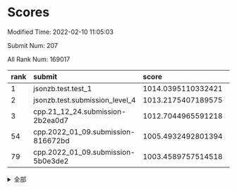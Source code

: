 # Scores

Modified Time: 2022-02-10 11:05:03

Submit Num: 207

All Rank Num: 169017

| rank |               submit               |       score        |       sigma        | pk_num |
| :--- | :--------------------------------- | :----------------- | :----------------- | :----- |
| 1    | jsonzb.test.test_1                 | 1014.0395110332421 | 0.8540246647020607 | 3266   |
| 2    | jsonzb.test.submission_level_4     | 1013.2175407189575 | 0.7957246272188443 | 3268   |
| 3    | cpp.21_12_24.submission-2b2ea0d7   | 1012.7044965591218 | 0.792789728982843  | 3267   |
| 54   | cpp.2022_01_09.submission-816672bd | 1005.4932492801394 | 0.7270991653418606 | 3269   |
| 79   | cpp.2022_01_09.submission-5b0e3de2 | 1003.4589757514518 | 0.7225029760854663 | 3269   |


<details>
<summary>全部</summary>

| rank |                 submit                 |       score        |       sigma        | pk_num |
| :--- | :------------------------------------- | :----------------- | :----------------- | :----- |
| 1    | jsonzb.test.test_1                     | 1014.0395110332421 | 0.8540246647020607 | 3266   |
| 2    | jsonzb.test.submission_level_4         | 1013.2175407189575 | 0.7957246272188443 | 3268   |
| 3    | cpp.21_12_24.submission-2b2ea0d7       | 1012.7044965591218 | 0.792789728982843  | 3267   |
| 4    | gobigger.level_3.submission_level_3_8  | 1011.949851142258  | 0.7953260283960134 | 3270   |
| 5    | gobigger.level_3.submission_level_3_42 | 1011.5938717966599 | 0.7639273601636686 | 3268   |
| 6    | gobigger.level_3.submission_level_3_34 | 1011.4125065161124 | 0.7670117851684143 | 3267   |
| 7    | gobigger.level_3.submission_level_3_48 | 1011.2942127579954 | 0.7844667838366265 | 3267   |
| 8    | gobigger.level_3.submission_level_3_10 | 1011.2147688821819 | 0.7819116133435248 | 3267   |
| 9    | gobigger.level_3.submission_level_3_36 | 1011.1796143144562 | 0.7818391727455064 | 3271   |
| 10   | gobigger.level_3.submission_level_3_46 | 1011.0787484102556 | 0.7801811674125596 | 3272   |
| 11   | gobigger.level_3.submission_level_3_23 | 1010.7161556620777 | 0.7621111944763407 | 3265   |
| 12   | gobigger.level_3.submission_level_3_7  | 1010.5901361414086 | 0.7458574426718889 | 3267   |
| 13   | gobigger.level_3.submission_level_3_17 | 1010.4743259848344 | 0.7509602939749976 | 3269   |
| 14   | gobigger.level_3.submission_level_3_19 | 1010.4545229563817 | 0.7684483286391437 | 3267   |
| 15   | gobigger.level_3.submission_level_3_12 | 1010.4104367646586 | 0.7745183753228363 | 3265   |
| 16   | gobigger.level_3.submission_level_3_9  | 1010.398153917757  | 0.7765494223152313 | 3264   |
| 17   | gobigger.level_3.submission_level_3_13 | 1010.3567025032028 | 0.7687485368964238 | 3270   |
| 18   | gobigger.level_3.submission_level_3_41 | 1010.331783137869  | 0.7444196279186347 | 3266   |
| 19   | gobigger.level_3.submission_level_3_45 | 1010.3063741725773 | 0.7684333851350554 | 3261   |
| 20   | gobigger.level_3.submission_level_3_31 | 1010.2785551685556 | 0.7632181422515482 | 3273   |
| 21   | gobigger.level_3.submission_level_3_26 | 1010.2061916168656 | 0.7837750756834525 | 3267   |
| 22   | gobigger.level_3.submission_level_3_39 | 1010.1744914973038 | 0.7485782332431472 | 3269   |
| 23   | gobigger.level_3.submission_level_3_43 | 1010.1406817373131 | 0.7503944580022505 | 3268   |
| 24   | gobigger.level_3.submission_level_3_22 | 1010.0460243626355 | 0.749524168753005  | 3265   |
| 25   | gobigger.level_3.submission_level_3_0  | 1010.0094075605057 | 0.7595901038946008 | 3267   |
| 26   | gobigger.level_3.submission_level_3_35 | 1009.9892182563957 | 0.739659910006228  | 3265   |
| 27   | gobigger.level_3.submission_level_3_25 | 1009.9788825705303 | 0.7485862099440687 | 3267   |
| 28   | gobigger.level_3.submission_level_3_28 | 1009.9025084027279 | 0.7486387136969099 | 3260   |
| 29   | gobigger.level_3.submission_level_3_11 | 1009.7846715434259 | 0.7511346876584697 | 3270   |
| 30   | gobigger.level_3.submission_level_3_49 | 1009.777664833161  | 0.747443940619401  | 3268   |
| 31   | gobigger.level_3.submission_level_3_1  | 1009.711281077929  | 0.7761374389431273 | 3266   |
| 32   | gobigger.level_3.submission_level_3_2  | 1009.6782435374447 | 0.7557865346485712 | 3264   |
| 33   | gobigger.level_3.submission_level_3_40 | 1009.6664894594896 | 0.7615559852395206 | 3265   |
| 34   | gobigger.level_3.submission_level_3_30 | 1009.5198415200285 | 0.7519137647819976 | 3270   |
| 35   | gobigger.level_3.submission_level_3_38 | 1009.4987493504678 | 0.735104556090541  | 3264   |
| 36   | gobigger.level_3.submission_level_3_3  | 1009.4755324933    | 0.7433025073345199 | 3268   |
| 37   | gobigger.level_3.submission_level_3_4  | 1009.4721756593138 | 0.7600505086183164 | 3266   |
| 38   | gobigger.level_3.submission_level_3_18 | 1009.3661377883001 | 0.7529727409102414 | 3267   |
| 39   | gobigger.level_3.submission_level_3_5  | 1009.3623167549678 | 0.7406268397190764 | 3264   |
| 40   | gobigger.level_3.submission_level_3_15 | 1009.346180608748  | 0.768139748566736  | 3267   |
| 41   | gobigger.level_3.submission_level_3_27 | 1009.3126271556522 | 0.7230582004317394 | 3265   |
| 42   | gobigger.level_3.submission_level_3_47 | 1009.2536496698357 | 0.7576559849582661 | 3260   |
| 43   | gobigger.level_3.submission_level_3_44 | 1009.1755673277312 | 0.7367969844270459 | 3267   |
| 44   | gobigger.level_3.submission_level_3_16 | 1009.1677609163338 | 0.7390561432997275 | 3263   |
| 45   | gobigger.level_3.submission_level_3_32 | 1009.1580547668328 | 0.763212052445393  | 3272   |
| 46   | gobigger.level_3.submission_level_3_29 | 1009.1463494453528 | 0.7420441988161398 | 3266   |
| 47   | gobigger.level_3.submission_level_3_20 | 1009.1148192563508 | 0.73891401213741   | 3267   |
| 48   | gobigger.level_3.submission_level_3_24 | 1009.1143438821873 | 0.7433070382856395 | 3269   |
| 49   | gobigger.level_3.submission_level_3_37 | 1008.9532908862911 | 0.7373505266922981 | 3265   |
| 50   | gobigger.level_3.submission_level_3_6  | 1008.9328774686536 | 0.7324306785211433 | 3270   |
| 51   | gobigger.level_3.submission_level_3_33 | 1008.7355650686027 | 0.7531131132796576 | 3268   |
| 52   | gobigger.level_3.submission_level_3_21 | 1008.5117260943474 | 0.7554076215089743 | 3269   |
| 53   | gobigger.level_3.submission_level_3_14 | 1008.4135974756638 | 0.736192952916384  | 3266   |
| 54   | cpp.2022_01_09.submission-816672bd     | 1005.4932492801394 | 0.7270991653418606 | 3269   |
| 55   | gobigger.level_1.submission_level_1_21 | 1004.7675970456387 | 0.7145275461084415 | 3264   |
| 56   | gobigger.level_1.submission_level_1_28 | 1004.5789528953555 | 0.7253795845512849 | 3269   |
| 57   | gobigger.level_1.submission_level_1_10 | 1004.5055379395677 | 0.7236318834266382 | 3268   |
| 58   | gobigger.level_1.submission_level_1_48 | 1004.3996672783492 | 0.7182074419610763 | 3263   |
| 59   | gobigger.level_1.submission_level_1_1  | 1004.3852717630303 | 0.7188783239419978 | 3265   |
| 60   | gobigger.level_1.submission_level_1_49 | 1004.2865659743626 | 0.7179675908680778 | 3263   |
| 61   | gobigger.level_1.submission_level_1_26 | 1004.1743204280048 | 0.7135195330160271 | 3268   |
| 62   | gobigger.level_1.submission_level_1_31 | 1004.0318513451884 | 0.7321314771633701 | 3264   |
| 63   | gobigger.level_1.submission_level_1_33 | 1004.0187118241134 | 0.7027221331977228 | 3266   |
| 64   | gobigger.level_1.submission_level_1_27 | 1003.9269731096181 | 0.7299763235955667 | 3264   |
| 65   | gobigger.level_1.submission_level_1_5  | 1003.8095266334296 | 0.7252204702658924 | 3262   |
| 66   | gobigger.level_1.submission_level_1_43 | 1003.804498166502  | 0.7145390165133065 | 3266   |
| 67   | gobigger.level_1.submission_level_1_39 | 1003.7871963499975 | 0.7210806590589955 | 3265   |
| 68   | gobigger.level_1.submission_level_1_23 | 1003.765967603173  | 0.7260418140133786 | 3267   |
| 69   | gobigger.level_1.submission_level_1_16 | 1003.6629364023788 | 0.7174899264129048 | 3267   |
| 70   | gobigger.level_1.submission_level_1_2  | 1003.6280652557261 | 0.7195440098676524 | 3267   |
| 71   | gobigger.level_1.submission_level_1_35 | 1003.5580821117998 | 0.7235611772481995 | 3271   |
| 72   | gobigger.level_1.submission_level_1_6  | 1003.5491814272423 | 0.7311020842741445 | 3265   |
| 73   | gobigger.level_1.submission_level_1_19 | 1003.546538950316  | 0.7221635863447173 | 3258   |
| 74   | gobigger.level_1.submission_level_1_41 | 1003.5461519972225 | 0.7135705338956846 | 3270   |
| 75   | gobigger.level_1.submission_level_1_18 | 1003.5123457977661 | 0.7166370929592182 | 3265   |
| 76   | gobigger.level_1.submission_level_1_29 | 1003.504091375441  | 0.7193371178910452 | 3261   |
| 77   | gobigger.level_1.submission_level_1_11 | 1003.4935823429557 | 0.7019526338137895 | 3265   |
| 78   | gobigger.level_1.submission_level_1_32 | 1003.4919583334324 | 0.7346468275589491 | 3267   |
| 79   | cpp.2022_01_09.submission-5b0e3de2     | 1003.4589757514518 | 0.7225029760854663 | 3269   |
| 80   | gobigger.level_1.submission_level_1_20 | 1003.3927468091888 | 0.7134924435069152 | 3263   |
| 81   | gobigger.level_1.submission_level_1_3  | 1003.3632816183259 | 0.7228191882576246 | 3268   |
| 82   | gobigger.level_1.submission_level_1_4  | 1003.2626969701643 | 0.7034254860206937 | 3265   |
| 83   | gobigger.level_1.submission_level_1_34 | 1003.2299444218021 | 0.7169798950860575 | 3263   |
| 84   | gobigger.level_1.submission_level_1_9  | 1003.1525630380041 | 0.7259377308410849 | 3267   |
| 85   | gobigger.level_1.submission_level_1_22 | 1003.1080524382791 | 0.7184562699510659 | 3265   |
| 86   | gobigger.level_1.submission_level_1_46 | 1002.9547186427503 | 0.7109439974600602 | 3263   |
| 87   | gobigger.level_1.submission_level_1_42 | 1002.9500284181831 | 0.7196230467136828 | 3268   |
| 88   | gobigger.level_1.submission_level_1_36 | 1002.9110299418156 | 0.7097385641087792 | 3264   |
| 89   | gobigger.level_1.submission_level_1_44 | 1002.90347160027   | 0.718523066470253  | 3268   |
| 90   | gobigger.level_1.submission_level_1_14 | 1002.8857683359088 | 0.7224029663083077 | 3270   |
| 91   | gobigger.level_1.submission_level_1_13 | 1002.875076131405  | 0.7044984389196742 | 3264   |
| 92   | gobigger.level_1.submission_level_1_38 | 1002.8629925164955 | 0.711457064761788  | 3256   |
| 93   | gobigger.level_1.submission_level_1_7  | 1002.8515539084842 | 0.710017188921911  | 3268   |
| 94   | gobigger.level_1.submission_level_1_15 | 1002.8126040348133 | 0.7196260084382694 | 3262   |
| 95   | gobigger.level_1.submission_level_1_40 | 1002.7111719638136 | 0.7308627776916035 | 3264   |
| 96   | gobigger.level_1.submission_level_1_37 | 1002.6770779174636 | 0.7207237171231126 | 3268   |
| 97   | gobigger.level_1.submission_level_1_0  | 1002.667128445501  | 0.7035045614560844 | 3264   |
| 98   | gobigger.level_1.submission_level_1_12 | 1002.5608358722908 | 0.7184010904587613 | 3268   |
| 99   | gobigger.level_1.submission_level_1_30 | 1002.4200313887854 | 0.7096110109256891 | 3265   |
| 100  | gobigger.level_1.submission_level_1_8  | 1002.3653077498296 | 0.7187075258831246 | 3267   |
| 101  | gobigger.level_1.submission_level_1_17 | 1002.3194474694413 | 0.720772845013286  | 3269   |
| 102  | gobigger.level_1.submission_level_1_25 | 1002.127428202113  | 0.7062080875042112 | 3268   |
| 103  | gobigger.level_1.submission_level_1_45 | 1001.9226990081114 | 0.7082380446764911 | 3265   |
| 104  | gobigger.level_1.submission_level_1_24 | 1001.4795627787937 | 0.7150654586417501 | 3261   |
| 105  | gobigger.level_1.submission_level_1_47 | 1001.3698969645411 | 0.7173065674413533 | 3268   |
| 106  | gobigger.random.submission_random_16   | 997.1430655630442  | 0.7020308108234148 | 3263   |
| 107  | gobigger.random.submission_random_0    | 996.9474336845103  | 0.7176236606178157 | 3265   |
| 108  | gobigger.random.submission_random_7    | 996.8901309318182  | 0.7120150288511253 | 3267   |
| 109  | gobigger.random.submission_random_27   | 996.6914349054575  | 0.6981124099754029 | 3268   |
| 110  | gobigger.random.submission_random_28   | 996.6750059899317  | 0.7136819844544189 | 3267   |
| 111  | gobigger.random.submission_random_26   | 996.535094915289   | 0.7164449026569882 | 3262   |
| 112  | gobigger.random.submission_random_12   | 996.4900069041307  | 0.7167223563460321 | 3264   |
| 113  | gobigger.random.submission_random_24   | 996.3828724908733  | 0.7083123254039225 | 3266   |
| 114  | gobigger.random.submission_random_19   | 996.3750505518906  | 0.7190260735029818 | 3262   |
| 115  | gobigger.random.submission_random_14   | 996.3643073775671  | 0.7247414325963162 | 3265   |
| 116  | gobigger.random.submission_random_32   | 996.3364562816554  | 0.710579270789244  | 3262   |
| 117  | gobigger.random.submission_random_2    | 996.2959374792237  | 0.7145395751490949 | 3264   |
| 118  | gobigger.random.submission_random_33   | 996.29563139114    | 0.7267842614024311 | 3264   |
| 119  | gobigger.random.submission_random_20   | 996.2616832559921  | 0.7217760698083951 | 3260   |
| 120  | gobigger.random.submission_random_23   | 996.2388534388722  | 0.7145777403787825 | 3263   |
| 121  | gobigger.random.submission_random_10   | 996.1775615942199  | 0.7176421121647208 | 3267   |
| 122  | gobigger.random.submission_random_39   | 996.1415936137631  | 0.7056203413049561 | 3262   |
| 123  | gobigger.random.submission_random_22   | 996.0969984539956  | 0.7160025143809043 | 3265   |
| 124  | gobigger.random.submission_random_46   | 996.0969272671582  | 0.7108302559502004 | 3267   |
| 125  | gobigger.random.submission_random_31   | 995.9481174426859  | 0.7041135549434941 | 3269   |
| 126  | gobigger.random.submission_random_1    | 995.8908238858536  | 0.7102960738558447 | 3263   |
| 127  | gobigger.random.submission_random_17   | 995.873274273443   | 0.7075412760962247 | 3267   |
| 128  | gobigger.random.submission_random_8    | 995.8580764502415  | 0.7084959167759027 | 3267   |
| 129  | gobigger.random.submission_random_38   | 995.8070868652912  | 0.7083104624467493 | 3264   |
| 130  | gobigger.random.submission_random_35   | 995.8022199753455  | 0.722616040027181  | 3266   |
| 131  | gobigger.random.submission_random_45   | 995.7702269478423  | 0.7013223356924828 | 3266   |
| 132  | gobigger.random.submission_random_40   | 995.7168246687878  | 0.7090346617129346 | 3273   |
| 133  | gobigger.random.submission_random_4    | 995.6959356881622  | 0.7125565274439508 | 3266   |
| 134  | gobigger.random.submission_random_48   | 995.6925806272269  | 0.7227361455486644 | 3268   |
| 135  | gobigger.random.submission_random_37   | 995.6437908047561  | 0.7078394782453581 | 3269   |
| 136  | gobigger.random.submission_random_6    | 995.6394176442467  | 0.7168172284820463 | 3269   |
| 137  | gobigger.random.submission_random_36   | 995.617324997655   | 0.7076059176623701 | 3268   |
| 138  | gobigger.random.submission_random_42   | 995.5994832966096  | 0.7132579920664947 | 3268   |
| 139  | gobigger.random.submission_random_47   | 995.5712364430433  | 0.7065997384892136 | 3266   |
| 140  | gobigger.random.submission_random_44   | 995.5604374769953  | 0.7082992648672441 | 3264   |
| 141  | gobigger.random.submission_random_25   | 995.4904136500828  | 0.7068146615835658 | 3264   |
| 142  | gobigger.random.submission_random_11   | 995.4875565968889  | 0.7161025592393122 | 3264   |
| 143  | gobigger.random.submission_random_9    | 995.4687513118059  | 0.7212750225663799 | 3265   |
| 144  | gobigger.random.submission_random_43   | 995.3819095702489  | 0.7146976594235823 | 3266   |
| 145  | gobigger.random.submission_random_29   | 995.3013240122859  | 0.7123734890201067 | 3267   |
| 146  | gobigger.random.submission_random_34   | 995.2924952644762  | 0.7240101573379027 | 3266   |
| 147  | gobigger.random.submission_random_41   | 995.2132018438797  | 0.7080387442586217 | 3267   |
| 148  | gobigger.random.submission_random_30   | 995.0907198117503  | 0.7197255717855952 | 3266   |
| 149  | gobigger.random.submission_random_3    | 995.015817556785   | 0.7125496081221212 | 3267   |
| 150  | gobigger.random.submission_random_21   | 995.0049650139395  | 0.7123724594572264 | 3269   |
| 151  | gobigger.random.submission_random_49   | 994.556163879834   | 0.700889545308244  | 3267   |
| 152  | gobigger.random.submission_random_15   | 994.5433619223578  | 0.7135441820698404 | 3265   |
| 153  | gobigger.random.submission_random_18   | 994.5180129256298  | 0.7152473887439696 | 3266   |
| 154  | gobigger.random.submission_random_5    | 994.4909372533232  | 0.723762082328361  | 3271   |
| 155  | gobigger.random.submission_random_13   | 994.4786977406279  | 0.7100304839128734 | 3267   |
| 156  | gobigger.level_2.submission_level_2_2  | 994.4461961342695  | 0.7431088543574951 | 3267   |
| 157  | gobigger.level_2.submission_level_2_49 | 993.6064532381912  | 0.7274257180641776 | 3263   |
| 158  | gobigger.level_2.submission_level_2_3  | 993.3717541943677  | 0.7288238431999386 | 3272   |
| 159  | gobigger.level_2.submission_level_2_35 | 993.3071055201283  | 0.7319238614387215 | 3269   |
| 160  | gobigger.level_2.submission_level_2_7  | 993.230583960508   | 0.7457699183593958 | 3267   |
| 161  | gobigger.level_2.submission_level_2_9  | 993.0544941987073  | 0.7361492941085697 | 3266   |
| 162  | gobigger.level_2.submission_level_2_19 | 992.9033513808643  | 0.7411312713373959 | 3262   |
| 163  | gobigger.level_2.submission_level_2_40 | 992.8811608200695  | 0.7324433547616604 | 3263   |
| 164  | gobigger.level_2.submission_level_2_8  | 992.8376362437782  | 0.7461902822112424 | 3263   |
| 165  | gobigger.level_2.submission_level_2_17 | 992.8117710839065  | 0.7360103345253906 | 3266   |
| 166  | gobigger.level_2.submission_level_2_13 | 992.7429317064208  | 0.7377327364764187 | 3266   |
| 167  | gobigger.level_2.submission_level_2_48 | 992.6736731694558  | 0.7258812687546272 | 3270   |
| 168  | gobigger.level_2.submission_level_2_27 | 992.6563306329128  | 0.7408325987795146 | 3273   |
| 169  | gobigger.level_2.submission_level_2_43 | 992.650967253805   | 0.7342458383907429 | 3267   |
| 170  | gobigger.level_2.submission_level_2_11 | 992.6374010749051  | 0.731673833517825  | 3267   |
| 171  | gobigger.level_2.submission_level_2_44 | 992.5295677942954  | 0.7289693109365012 | 3268   |
| 172  | gobigger.level_2.submission_level_2_46 | 992.4751190004753  | 0.7446019291807993 | 3263   |
| 173  | gobigger.level_2.submission_level_2_38 | 992.4488347320107  | 0.7194445901266021 | 3268   |
| 174  | gobigger.level_2.submission_level_2_18 | 992.4238048765372  | 0.7379553870337083 | 3267   |
| 175  | gobigger.level_2.submission_level_2_39 | 992.3253562691368  | 0.7368843424339357 | 3268   |
| 176  | gobigger.level_2.submission_level_2_6  | 992.3125106153333  | 0.7631379308913767 | 3264   |
| 177  | gobigger.level_2.submission_level_2_29 | 992.2930565232169  | 0.7559107174985814 | 3266   |
| 178  | gobigger.level_2.submission_level_2_33 | 992.2874268302468  | 0.7380993132673499 | 3271   |
| 179  | gobigger.level_2.submission_level_2_12 | 992.2725406573891  | 0.7275693629688252 | 3270   |
| 180  | gobigger.level_2.submission_level_2_10 | 992.2654604817611  | 0.7477734983371037 | 3266   |
| 181  | gobigger.level_2.submission_level_2_0  | 992.2103467325335  | 0.7230082406719646 | 3263   |
| 182  | gobigger.level_2.submission_level_2_22 | 992.1983409894391  | 0.7547735228569304 | 3266   |
| 183  | gobigger.level_2.submission_level_2_37 | 992.1267083785152  | 0.741904150249433  | 3262   |
| 184  | gobigger.level_2.submission_level_2_20 | 992.1224303660381  | 0.7406747789580845 | 3261   |
| 185  | gobigger.level_2.submission_level_2_45 | 992.0814245971109  | 0.7519327861470283 | 3263   |
| 186  | gobigger.level_2.submission_level_2_15 | 991.9989363331721  | 0.7419666424004789 | 3258   |
| 187  | gobigger.level_2.submission_level_2_30 | 991.9900056762654  | 0.732371497147873  | 3266   |
| 188  | gobigger.level_2.submission_level_2_21 | 991.9797600982022  | 0.7555568589703574 | 3267   |
| 189  | gobigger.level_2.submission_level_2_47 | 991.8866029262659  | 0.7465956993788911 | 3263   |
| 190  | gobigger.level_2.submission_level_2_23 | 991.8733246487377  | 0.7765487730636913 | 3263   |
| 191  | gobigger.level_2.submission_level_2_34 | 991.7385795563774  | 0.7503087302398587 | 3264   |
| 192  | gobigger.level_2.submission_level_2_26 | 991.5938251160628  | 0.7370084949048239 | 3266   |
| 193  | gobigger.level_2.submission_level_2_24 | 991.581561401381   | 0.7525841327283923 | 3269   |
| 194  | gobigger.level_2.submission_level_2_25 | 991.5596490841648  | 0.7596165870665385 | 3264   |
| 195  | gobigger.level_2.submission_level_2_36 | 991.4764920365272  | 0.7354077562373907 | 3263   |
| 196  | gobigger.level_2.submission_level_2_16 | 991.4175837200833  | 0.7473212181078689 | 3266   |
| 197  | gobigger.level_2.submission_level_2_14 | 991.3800345112202  | 0.768807950214182  | 3267   |
| 198  | gobigger.level_2.submission_level_2_1  | 991.3743648510161  | 0.7529760647582086 | 3263   |
| 199  | gobigger.level_2.submission_level_2_28 | 991.3551322456369  | 0.7436395986908755 | 3267   |
| 200  | gobigger.level_2.submission_level_2_4  | 991.2927899447176  | 0.7603381636383434 | 3266   |
| 201  | gobigger.level_2.submission_level_2_5  | 991.2899215573133  | 0.7721241578615776 | 3269   |
| 202  | gobigger.level_2.submission_level_2_31 | 990.9391510165882  | 0.7486601607565798 | 3270   |
| 203  | gobigger.level_2.submission_level_2_32 | 990.805471521886   | 0.7588527134731473 | 3270   |
| 204  | gobigger.level_2.submission_level_2_42 | 990.6332135984114  | 0.7704481292447732 | 3266   |
| 205  | gobigger.level_2.submission_level_2_41 | 990.484861481333   | 0.7591348903859706 | 3265   |
| 206  | gobigger.none.submission_none_0        | 978.8663700424869  | 1.2259367805931827 | 3264   |
| 207  | gobigger.none.submission_none_1        | 978.4625489451797  | 1.206310940667471  | 3262   |

</details>
